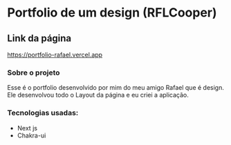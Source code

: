 # Portfolio de um design (RFLCooper)

## Link da página
https://portfolio-rafael.vercel.app

### Sobre o projeto
Esse é o portfolio desenvolvido por mim do meu amigo Rafael que é design. Ele desenvolvou todo o Layout da página e eu criei a aplicação.

### Tecnologias usadas:
* Next js
* Chakra-ui
